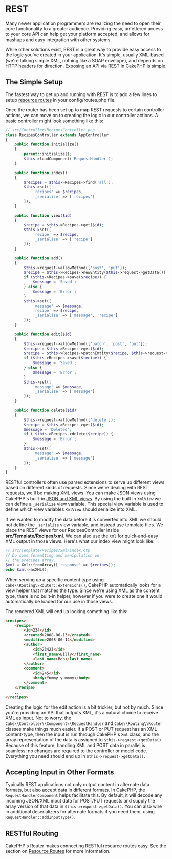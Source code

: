 # REST

Many newer application programmers are realizing the need to open their core
functionality to a greater audience. Providing easy, unfettered access to your
core API can help get your platform accepted, and allows for mashups and easy
integration with other systems.

While other solutions exist, REST is a great way to provide easy access to the
logic you've created in your application. It's simple, usually XML-based (we're
talking simple XML, nothing like a SOAP envelope), and depends on HTTP headers
for direction. Exposing an API via REST in CakePHP is simple.

## The Simple Setup

The fastest way to get up and running with REST is to add a few lines to setup
[resource routes](#resource-routes) in your config/routes.php file.

Once the router has been set up to map REST requests to certain controller
actions, we can move on to creating the logic in our controller actions. A basic
controller might look something like this:

``` php
// src/Controller/RecipesController.php
class RecipesController extends AppController
{
    public function initialize()
    {
        parent::initialize();
        $this->loadComponent('RequestHandler');
    }

    public function index()
    {
        $recipes = $this->Recipes->find('all');
        $this->set([
            'recipes' => $recipes,
            '_serialize' => ['recipes']
        ]);
    }

    public function view($id)
    {
        $recipe = $this->Recipes->get($id);
        $this->set([
            'recipe' => $recipe,
            '_serialize' => ['recipe']
        ]);
    }

    public function add()
    {
        $this->request->allowMethod(['post', 'put']);
        $recipe = $this->Recipes->newEntity($this->request->getData());
        if ($this->Recipes->save($recipe)) {
            $message = 'Saved';
        } else {
            $message = 'Error';
        }
        $this->set([
            'message' => $message,
            'recipe' => $recipe,
            '_serialize' => ['message', 'recipe']
        ]);
    }

    public function edit($id)
    {
        $this->request->allowMethod(['patch', 'post', 'put']);
        $recipe = $this->Recipes->get($id);
        $recipe = $this->Recipes->patchEntity($recipe, $this->request->getData());
        if ($this->Recipes->save($recipe)) {
            $message = 'Saved';
        } else {
            $message = 'Error';
        }
        $this->set([
            'message' => $message,
            '_serialize' => ['message']
        ]);
    }

    public function delete($id)
    {
        $this->request->allowMethod(['delete']);
        $recipe = $this->Recipes->get($id);
        $message = 'Deleted';
        if (!$this->Recipes->delete($recipe)) {
            $message = 'Error';
        }
        $this->set([
            'message' => $message,
            '_serialize' => ['message']
        ]);
    }
}
```

RESTful controllers often use parsed extensions to serve up different views
based on different kinds of requests. Since we're dealing with REST requests,
we'll be making XML views. You can make JSON views using CakePHP's
built-in [JSON and XML views](../views/json-and-xml-views.md). By using the built in
`XmlView` we can define a `_serialize` view variable. This special
view variable is used to define which view variables `XmlView` should
serialize into XML.

If we wanted to modify the data before it is converted into XML we should not
define the `_serialize` view variable, and instead use template files. We place
the REST views for our RecipesController inside **src/Template/Recipes/xml**. We can also use
the `Xml` for quick-and-easy XML output in those views. Here's what
our index view might look like:

``` php
// src/Template/Recipes/xml/index.ctp
// Do some formatting and manipulation on
// the $recipes array.
$xml = Xml::fromArray(['response' => $recipes]);
echo $xml->asXML();
```

When serving up a specific content type using `Cake\\Routing\\Router::extensions()`,
CakePHP automatically looks for a view helper that matches the type.
Since we're using XML as the content type, there is no built-in helper,
however if you were to create one it would automatically be loaded
for our use in those views.

The rendered XML will end up looking something like this:

``` html
<recipes>
    <recipe>
        <id>234</id>
        <created>2008-06-13</created>
        <modified>2008-06-14</modified>
        <author>
            <id>23423</id>
            <first_name>Billy</first_name>
            <last_name>Bob</last_name>
        </author>
        <comment>
            <id>245</id>
            <body>Yummy yummmy</body>
        </comment>
    </recipe>
    ...
</recipes>
```

Creating the logic for the edit action is a bit trickier, but not by much. Since
you're providing an API that outputs XML, it's a natural choice to receive XML
as input. Not to worry, the
`Cake\\Controller\\Component\\RequestHandler` and
`Cake\\Routing\\Router` classes make things much easier. If a POST or
PUT request has an XML content-type, then the input is run through CakePHP's
`Xml` class, and the array representation of the data is assigned to
`$this->request->getData()`. Because of this feature, handling XML and POST data in
parallel is seamless: no changes are required to the controller or model code.
Everything you need should end up in `$this->request->getData()`.

## Accepting Input in Other Formats

Typically REST applications not only output content in alternate data formats,
but also accept data in different formats. In CakePHP, the
`RequestHandlerComponent` helps facilitate this. By default,
it will decode any incoming JSON/XML input data for POST/PUT requests
and supply the array version of that data in `$this->request->getData()`.
You can also wire in additional deserializers for alternate formats if you
need them, using `RequestHandler::addInputType()`.

## RESTful Routing

CakePHP's Router makes connecting RESTful resource routes easy. See the section
on [Resource Routes](#resource-routes) for more information.
